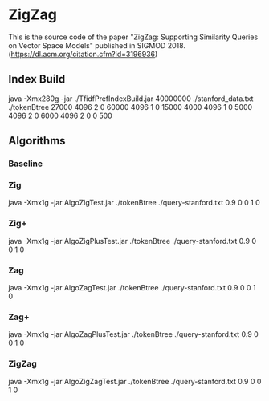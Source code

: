 # ZigZag
This is the source code of the paper "ZigZag: Supporting Similarity Queries on Vector Space Models" published in SIGMOD 2018. 
(https://dl.acm.org/citation.cfm?id=3196936)
## Index Build
java -Xmx280g -jar ./TfidfPrefIndexBuild.jar 40000000 ./stanford_data.txt ./tokenBtree  27000 4096 2 0 60000 4096 1 0 15000 4000 4096 1 0 5000 4096 2 0 6000 4096 2 0 0 500
## Algorithms
### Baseline
### Zig
java -Xmx1g -jar AlgoZigTest.jar ./tokenBtree ./query-stanford.txt 0.9 0 0 1 0
### Zig+
java -Xmx1g -jar AlgoZigPlusTest.jar ./tokenBtree ./query-stanford.txt 0.9 0 0 1 0
### Zag
java -Xmx1g -jar AlgoZagTest.jar ./tokenBtree ./query-stanford.txt 0.9 0 0 1 0
### Zag+
java -Xmx1g -jar AlgoZagPlusTest.jar ./tokenBtree ./query-stanford.txt 0.9 0 0 1 0
### ZigZag
java -Xmx1g -jar AlgoZigZagTest.jar ./tokenBtree ./query-stanford.txt 0.9 0 0 1 0
